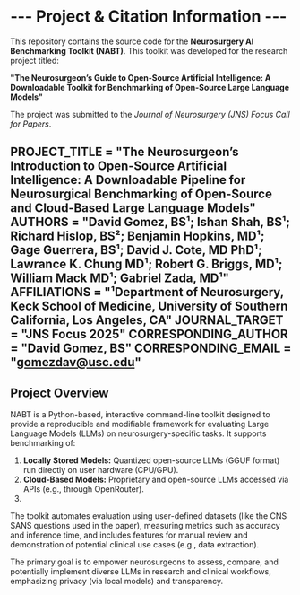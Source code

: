 # --- Project & Citation Information ---
This repository contains the source code for the **Neurosurgery AI Benchmarking Toolkit (NABT)**. This toolkit was developed for the research project titled:

**"The Neurosurgeon’s Guide to Open-Source Artificial Intelligence: A Downloadable Toolkit for Benchmarking of Open-Source Large Language Models"**

The project was submitted to the *Journal of Neurosurgery (JNS) Focus Call for Papers*.

PROJECT_TITLE = "The Neurosurgeon’s Introduction to Open-Source Artificial Intelligence: A Downloadable Pipeline for Neurosurgical Benchmarking of Open-Source and Cloud-Based Large Language Models"
AUTHORS = "David Gomez, BS¹; Ishan Shah, BS¹; Richard Hislop, BS²; Benjamin Hopkins, MD¹; Gage Guerrera, BS¹; David J. Cote, MD PhD¹; Lawrance K. Chung MD¹; Robert G. Briggs, MD¹; William Mack MD¹; Gabriel Zada, MD¹"
AFFILIATIONS = "¹Department of Neurosurgery, Keck School of Medicine, University of Southern California, Los Angeles, CA"
JOURNAL_TARGET = "JNS Focus 2025"
CORRESPONDING_AUTHOR = "David Gomez, BS"
CORRESPONDING_EMAIL = "gomezdav@usc.edu"
---

## Project Overview

NABT is a Python-based, interactive command-line toolkit designed to provide a reproducible and modifiable framework for evaluating Large Language Models (LLMs) on neurosurgery-specific tasks. It supports benchmarking of:

1.  **Locally Stored Models:** Quantized open-source LLMs (GGUF format) run directly on user hardware (CPU/GPU).
2.  **Cloud-Based Models:** Proprietary and open-source LLMs accessed via APIs (e.g., through OpenRouter).
3.  
The toolkit automates evaluation using user-defined datasets (like the CNS SANS questions used in the paper), measuring metrics such as accuracy and inference time, and includes features for manual review and demonstration of potential clinical use cases (e.g., data extraction).

The primary goal is to empower neurosurgeons to assess, compare, and potentially implement diverse LLMs in research and clinical workflows, emphasizing privacy (via local models) and transparency.

